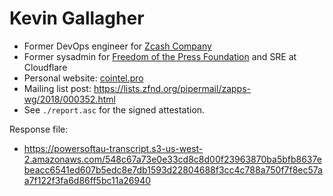 # Kevin Gallagher

* Former DevOps engineer for [Zcash Company](https://z.zcash)
* Former sysadmin for [Freedom of the Press Foundation](https://freedom.press) and SRE at Cloudflare
* Personal website: [cointel.pro](https://cointel.pro)
* Mailing list post: <https://lists.zfnd.org/pipermail/zapps-wg/2018/000352.html>
* See `./report.asc` for the signed attestation.

Response file:

* <https://powersoftau-transcript.s3-us-west-2.amazonaws.com/548c67a73e0e33cd8c8d00f23963870ba5bfb8637ebeacc6541ed607b5edc8e7db1593d22804688f3cc4c788a750f7f8ec57aa7f122f3fa6d86ff5bc11a26940>
